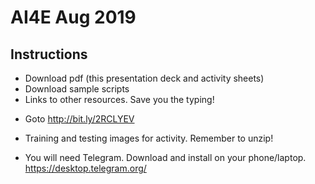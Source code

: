# AI4E Aug 2019

## Instructions
+ Download pdf (this presentation deck and activity sheets)
+ Download sample scripts
+ Links to other resources.  Save you the typing!

* Goto http://bit.ly/2RCLYEV

* Training and testing images for activity.  Remember to unzip!  
+ You will need Telegram.  Download and install on your phone/laptop. https://desktop.telegram.org/
